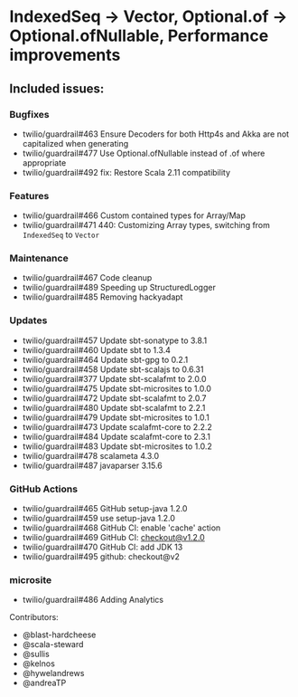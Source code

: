 IndexedSeq -> Vector, Optional.of -> Optional.ofNullable, Performance improvements
====

## Included issues:

### Bugfixes
- twilio/guardrail#463 Ensure Decoders for both Http4s and Akka are not capitalized when generating
- twilio/guardrail#477 Use Optional.ofNullable instead of .of where appropriate
- twilio/guardrail#492 fix: Restore Scala 2.11 compatibility

### Features
- twilio/guardrail#466 Custom contained types for Array/Map
- twilio/guardrail#471 440: Customizing Array types, switching from `IndexedSeq` to `Vector`

### Maintenance
- twilio/guardrail#467 Code cleanup
- twilio/guardrail#489 Speeding up StructuredLogger
- twilio/guardrail#485 Removing hackyadapt

### Updates
- twilio/guardrail#457 Update sbt-sonatype to 3.8.1
- twilio/guardrail#460 Update sbt to 1.3.4
- twilio/guardrail#464 Update sbt-gpg to 0.2.1
- twilio/guardrail#458 Update sbt-scalajs to 0.6.31
- twilio/guardrail#377 Update sbt-scalafmt to 2.0.0
- twilio/guardrail#475 Update sbt-microsites to 1.0.0
- twilio/guardrail#472 Update sbt-scalafmt to 2.0.7
- twilio/guardrail#480 Update sbt-scalafmt to 2.2.1
- twilio/guardrail#479 Update sbt-microsites to 1.0.1
- twilio/guardrail#473 Update scalafmt-core to 2.2.2
- twilio/guardrail#484 Update scalafmt-core to 2.3.1
- twilio/guardrail#483 Update sbt-microsites to 1.0.2
- twilio/guardrail#478 scalameta 4.3.0
- twilio/guardrail#487 javaparser 3.15.6

### GitHub Actions
- twilio/guardrail#465 GitHub setup-java 1.2.0
- twilio/guardrail#459 use setup-java 1.2.0
- twilio/guardrail#468 GitHub CI: enable 'cache' action
- twilio/guardrail#469 GitHub CI:  checkout@v1.2.0
- twilio/guardrail#470 GitHub CI: add JDK 13
- twilio/guardrail#495 github: checkout@v2

### microsite
- twilio/guardrail#486 Adding Analytics

Contributors:
- @blast-hardcheese
- @scala-steward
- @sullis
- @kelnos
- @hywelandrews
- @andreaTP
